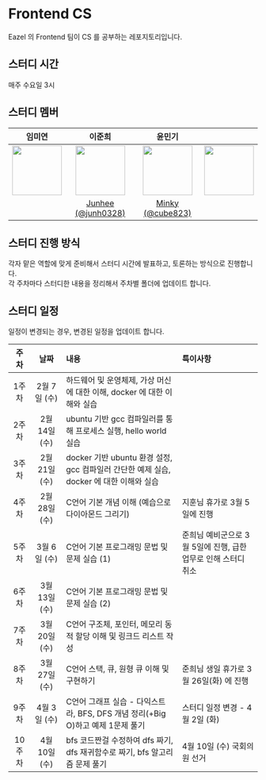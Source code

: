 # Frontend CS

Eazel 의 Frontend 팀이 CS 를 공부하는 레포지토리입니다.

## 스터디 시간
매주 수요일 3시


## 스터디 멤버
|                                      임미연                                       |                                      이준희                                       |                                      윤민기                                       |                                                                            |  
|:------------------------------------------------------------------------------:|:------------------------------------------------------------------------------:|:------------------------------------------------------------------------------:|:-----------------------------------------------------------------------------:|
| <img src="https://avatars.githubusercontent.com/u/12455531?v=4" width="100" /> | <img src="https://avatars.githubusercontent.com/u/54658162?v=4" width="100" /> | <img src="https://avatars.githubusercontent.com/u/54797868?v=4" width="100" /> | <img src="https://avatars.githubusercontent.com/u/48994100?v=4" width="100"/> |
|                           |               [Junhee (@junh0328)](https://github.com/junh0328)                |                 [Minky (@cube823)](https://github.com/cube823)                 |                         |

## 스터디 진행 방식
각자 맡은 역할에 맞게 준비해서 스터디 시간에 발표하고, 토론하는 방식으로 진행합니다.  
각 주차마다 스터디한 내용을 정리해서 주차별 폴더에 업데이트 합니다.

## 스터디 일정
일정이 변경되는 경우, 변경된 일정을 업데이트 합니다.

|  주차  |     날짜     | 내용                                                             | 특이사항                                  |
|:----:|:----------:|:---------------------------------------------------------------|:--------------------------------------|
| 1주차  | 2월 7일 (수)  | 하드웨어 및 운영체제, 가상 머신에 대한 이해, docker 에 대한 이해와 실습                  |                                       |
| 2주차  | 2월 14일 (수) | ubuntu 기반 gcc 컴파일러를 통해 프로세스 실행, hello world 실습                 |                                       |
| 3주차  | 2월 21일 (수) | docker 기반 ubuntu 환경 설정, gcc 컴파일러 간단한 예제 실습, docker 에 대한 이해와 실습 |                                       |
| 4주차  | 2월 28일 (수) | C언어 기본 개념 이해 (예습으로 다이아몬드 그리기)                                  | 지훈님 휴가로 3월 5일에 진행                     |
| 5주차  | 3월 6일 (수)  | C언어 기본 프로그래밍 문법 및 문제 실습 (1)                                    | 준희님 예비군으로 3월 5일에 진행, 급한 업무로 인해 스터디 취소 |
| 6주차  | 3월 13일 (수) | C언어 기본 프로그래밍 문법 및 문제 실습 (2)                                    |                                       |
| 7주차  | 3월 20일 (수) | C언어 구조체, 포인터, 메모리 동적 할당 이해 및 링크드 리스트 작성                        |                                       |
| 8주차  | 3월 27일 (수) | C언어 스택, 큐, 원형 큐 이해 및 구현하기                                      | 준희님 생일 휴가로 3월 26일(화) 에 진행             |
| 9주차  | 4월 3일 (수)  | C언어 그래프 실습 - 다익스트라, BFS, DFS 개념 정리(+Big O)하고 예제 1문제 풀기         | 스터디 일정 변경 - 4월 2일 (화)                 |
| 10주차 | 4월 10일 (수) | bfs 코드짠걸 수정하여 dfs 짜기, dfs 재귀함수로 짜기, bfs 알고리즘 문제 풀기             | 4월 10일 (수) 국회의원 선거                    |
